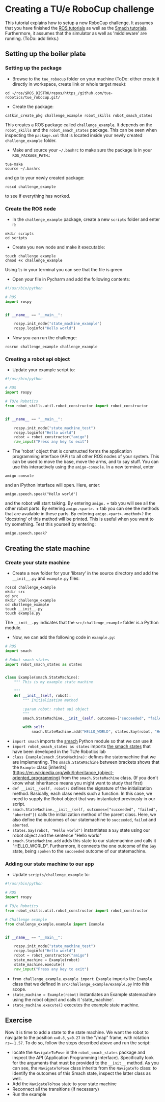 # Creating a TU/e RoboCup challenge

This tutorial explains how to setup a new RoboCup challenge. It assumes that you have finished the [ROS tutorials](http://wiki.ros.org/ROS/Tutorials) as well as the [Smach tutorials](http://wiki.ros.org/smach/Tutorials). Furthermore, it assumes that the simulator as well as 'middleware' are running. (ToDo: add links.)

## Setting up the boiler plate

### Setting up the package

* Browse to the `tue_robocup` folder on your machine (ToDo: either create it directly in workspace, create link or whole target meuk):
```
cd ~/ros/$ROS_DISTRO/repos/https_/github.com/tue-robotics/tue_robocup.git/
```
* Create the package:
```
catkin_create_pkg challenge_example robot_skills robot_smach_states
```
This creates a ROS package called `challenge_example`. It depends on the `robot_skills`
and the `robot_smach_states` package. This can be seen when inspecting the `package.xml` that is located inside your newly created `challenge_example` folder.
* Make and source your `~/.bashrc` to make sure the package is in your `ROS_PACKAGE_PATH`.:
```
tue-make
source ~/.bashrc
```
and go to your newly created package:
```
roscd challenge_example
```
to see if everything has worked.

### Create the ROS node

* In the `challenge_example` package, create a new `scripts` folder and enter it:
```
mkdir scripts
cd scripts
```
* Create you new node and make it executable:
```
touch challenge_example
chmod +x challenge_example
```
Using `ls` in your terminal you can see that the file is green.
* Open your file in Pycharm and add the following contents:

```python
#!/usr/bin/python

# ROS
import rospy


if __name__ == "__main__":

    rospy.init_node("state_machine_example")
    rospy.loginfo("Hello world")
```

* Now you can run the challenge:
```
rosrun challenge_example challenge_example
```

### Creating a robot api object
* Update your example script to:

```python
#!/usr/bin/python

# ROS
import rospy

# TU/e Robotics
from robot_skills.util.robot_constructor import robot_constructor


if __name__ == "__main__":

    rospy.init_node("state_machine_test")
    rospy.loginfo("Hello world")
    robot = robot_constructor("amigo")
    raw_input("Press any key to exit")

```

* The 'robot' object that is constructed forms the application programming interface (API) to all other ROS nodes of your system. This can be used to move the base, move the arms, and to say stuff. You can use this interactively using the `amigo-console`. In a new terminal, enter
```
amigo-console
```
and an iPython interface will open. Here, enter:
```
amigo.speech.speak("Hello world")
```
and the robot will start talking. By entering `amigo.` + tab you will see all the other robot parts. By entering `amigo.<part>.` + tab you can see the methods that are available in these parts. By entering `amigo.<part>.<method>?` the 'docstring' of this method will be printed. This is useful when you want to try something. Test this yourself by entering:
```
amigo.speech.speak?
```

## Creating the state machine
### Create your state machine
* Create a new folder for your 'library' in the source directory and add the `__init__.py` and `example.py` files:
```
roscd challenge_example
mkdir src
cd src
mkdir challenge_example
cd challenge_example
touch __init__.py
touch example.py
```
The `__init__.py` indicates that the `src/challenge_example` folder is a Python module.
* Now, we can add the following code in `example.py`:

```python
# ROS
import smach

# Robot smach states
import robot_smach_states as states


class Example(smach.StateMachine):
    """ This is my example state machine

    """
    def __init__(self, robot):
        """ Initialization method

        :param robot: robot api object
        """
        smach.StateMachine.__init__(self, outcomes=["succeeded", "failed", "aborted"])

        with self:
            smach.StateMachine.add("HELLO_WORLD", states.Say(robot, "Hello world"), transitions={"spoken": "succeeded"})

```
* `import smach` imports the [smach](http://wiki.ros.org/smach) Python module so that we can use it
* `import robot_smach_states as states` imports [the smach states](https://github.com/tue-robotics/tue_robocup/tree/master/robot_smach_states) that have been developed in the TU/e Robotics lab
* `class Example(smach.StateMachine):` defines the statemachine that we are implementing. The `smach.StateMachine` between brackets shows that the `Example` class [inherits](https://en.wikipedia.org/wiki/Inheritance_(object-oriented_programming) from the `smach.StateMachine` class. (If you don't know what inheritance means you might want to study that first)
* `def __init__(self, robot):` defines the signature of the initialization method. Basically, each class needs such a function. In this case, we need to supply the Robot object that was instantiated previously in our script.
* `smach.StateMachine.__init__(self, outcomes=["succeeded", "failed", "aborted"])` calls the initialization method of the parent class. Here, we also define the outcomes of our statemachine to `succeeded`, `failed` and `aborted`.
* `states.Say(robot, "Hello world")` instantiates a `Say` state using our robot object and the sentence "Hello world"
* `smach.StateMachine.add` adds this state to our statemachine and calls it "HELLO_WORLD". Furthermore, it connects the one outcome of the `Say` state, being `spoken` to the `succeeded` outcome of our statemachine.

### Adding our state machine to our app
* Update `scripts/challenge_example` to:

```python
#!/usr/bin/python

# ROS
import rospy

# TU/e Robotics
from robot_skills.util.robot_constructor import robot_constructor

# Challenge example
from challenge_example.example import Example


if __name__ == "__main__":

    rospy.init_node("state_machine_test")
    rospy.loginfo("Hello world")
    robot = robot_constructor("amigo")
    state_machine = Example(robot)
    state_machine.execute()
    raw_input("Press any key to exit")

```
* `from challenge_example.example import Example` imports the `Example` class that we defined in `src/challenge_example/example.py` into this scope.
* `state_machine = Example(robot)` instantiates an Example statemachine using the robot object and calls it 'state_machine'.
* `state_machine.execute()` executes the example state machine.

## Exercise
Now it is time to add a state to the state machine. We want the robot to navigate to the position `x=0.8`, `y=0.27` in the "/map" frame, with rotation `rz=-1.57`. To do so, follow the steps described above and run the script:
* locate the `NavigateToPose` in the `robot_smach_states` package and inspect the API (Application Programming Interface). Specifically look for the arguments that must be provided to the `__init__` method. As you can see, the `NavigateToPose` class inherits from the `NavigateTo` class: to identify the outcomes of this Smach state, inspect the latter class as well.
* Add the `NavigateToPose` state to your state machine
* Reconnect all the transitions (if necessary)
* Run the example
